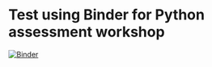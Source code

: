 # Test using Binder for Python assessment workshop


[![Binder](https://mybinder.org/badge_logo.svg)](https://mybinder.org/v2/gh/linyumai/test-assessment/master?urlpath=https%3A%2F%2Fgithub.com%2Flinyumai%2Ftest-assessment%2Fblob%2Fmaster%2FSample.ipynb)
